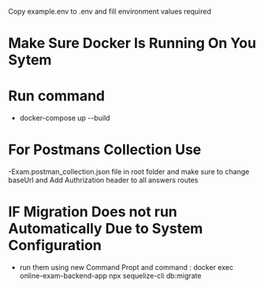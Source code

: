 Copy example.env to .env and fill environment values required

# Make Sure Docker Is Running On You Sytem
# Run command 
- docker-compose up --build

# For Postmans Collection Use
-Exam.postman_collection.json file in root folder and make sure to change baseUrl and Add Authrization header to all answers routes

# IF Migration Does not run Automatically Due to System Configuration 
- run them using new Command Propt and command : 
docker exec online-exam-backend-app npx sequelize-cli db:migrate 


